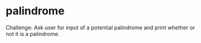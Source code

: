 # palindrome
Challenge: Ask user for input of a potential palindrome and print whether or not it is a palindrome.
